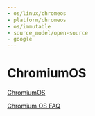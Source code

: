 ```yaml
---
- os/linux/chromeos
- platform/chromeos
- os/immutable
- source_model/open-source
- google
---
```

# ChromiumOS

[ChromiumOS](https://www.chromium.org/chromium-os/)

[Chromium OS FAQ](https://www.chromium.org/chromium-os/chromium-os-faq/)